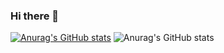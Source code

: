 ### Hi there 👋
[![Anurag's GitHub stats](https://github-readme-stats.vercel.app/api?username=Feanor1021)](https://github.com/anuraghazra/github-readme-stats)
![Anurag's GitHub stats](https://github-readme-stats.vercel.app/api?username=Feanor1021&show_icons=true)
<!--
**Feanor1021/Feanor1021** is a ✨ _special_ ✨ repository because its `README.md` (this file) appears on your GitHub profile.

Here are some ideas to get you started:

- 🔭 I’m currently working on ...
- 🌱 I’m currently learning ...
- 👯 I’m looking to collaborate on ...
- 🤔 I’m looking for help with ...
- 💬 Ask me about ...
- 📫 How to reach me: ...
- 😄 Pronouns: ...
- ⚡ Fun fact: ...
-->
